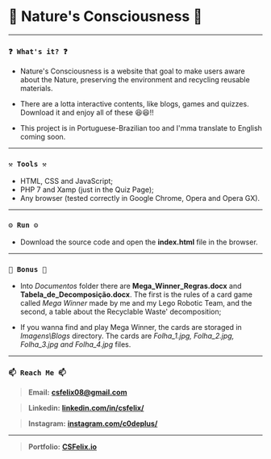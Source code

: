 # 🌟  Nature's Consciousness 🌟

----
### `❓ What's it? ❓`

* Nature's Consciousness is a website that goal to make users aware about the Nature, preserving the environment and recycling reusable materials.

* There are a lotta interactive contents, like blogs, games and quizzes. Download it and enjoy all of these 😆😆!!

* This project is in Portuguese-Brazilian too and I'mma translate to English coming soon.


----
### `⚒️ Tools ⚒️`

* HTML, CSS and JavaScript;
* PHP 7 and Xamp (just in the Quiz Page);
* Any browser (tested correctly in Google Chrome, Opera and Opera GX).

----
### `⚙️ Run ⚙️`

* Download the source code and open the **index.html** file in the browser.

----
### `🎁 Bonus 🎁`

* Into *Documentos* folder there are **Mega_Winner_Regras.docx** and **Tabela_de_Decomposição.docx**. The first is the rules of a card game called *Mega Winner* made by me and my Lego Robotic Team, and the second, a table about the Recyclable Waste' decomposition;

* If you wanna find and play Mega Winner, the cards are storaged in *Imagens\Blogs* directory. The cards are *Folha_1.jpg, Folha_2.jpg, Folha_3.jpg and Folha_4.jpg* files.

----
### `📫 Reach Me 📫`

> **Email:** **[csfelix08@gmail.com](mailto:csfelix08@gmail.com?)**

> **Linkedin:** **[linkedin.com/in/csfelix/](https://www.linkedin.com/in/csfelix/)**

> **Instagram:** **[instagram.com/c0deplus/](https://www.instagram.com/c0deplus/)**

----

> **Portfolio:** **[CSFelix.io](https://csfelix.github.io/)**
